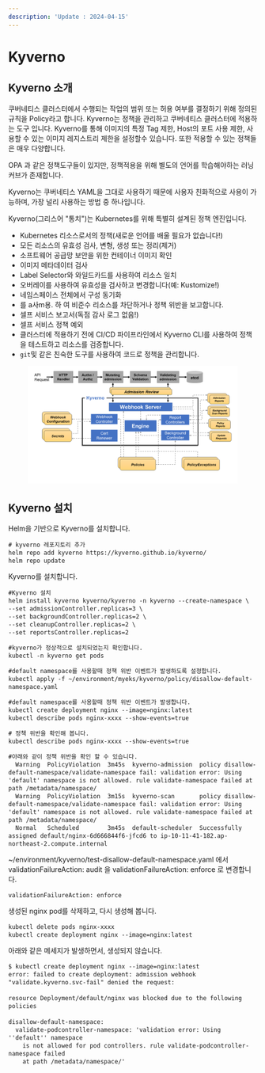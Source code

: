 ```yaml
---
description: 'Update : 2024-04-15'
---
```


# Kyverno

## Kyverno 소개



쿠버네티스 클러스터에서 수행되는 작업의 범위 또는 허용 여부를 결정하기 위해 정의된 규칙을 Policy라고 합니다. Kyverno는 정책을 관리하고 쿠버네티스 클러스터에 적용하는 도구 입니다. Kyverno를 통해 이미지의 특정 Tag 제한, Host의 포트 사용 제한, 사용할 수 있는 이미지 레지스트리 제한을 설정할수 있습니다. 또한 적용할 수 있는 정책들은 매우 다양합니다.

OPA 과 같은 정책도구들이 있지만, 정책적용을 위해 별도의 언어를 학습해야하는 러닝커브가 존재합니다.

Kyverno는 쿠버네티스 YAML을 그대로 사용하기 때문에 사용자 친화적으로 사용이 가능하며, 가장 널리 사용하는 방법 중 하나입니다.



Kyverno(그리스어 "통치")는 Kubernetes를 위해 특별히 설계된 정책 엔진입니다.

* Kubernetes 리소스로서의 정책(새로운 언어를 배울 필요가 없습니다!)
* 모든 리소스의 유효성 검사, 변형, 생성 또는 정리(제거)
* 소프트웨어 공급망 보안을 위한 컨테이너 이미지 확인
* 이미지 메타데이터 검사
* Label Selector와 와일드카드를 사용하여 리소스 일치
* 오버레이를 사용하여 유효성을 검사하고 변경합니다(예: Kustomize!)
* 네임스페이스 전체에서 구성 동기화
* 를  a사m용. 하 여 비준수 리소스를 차단하거나 정책 위반을 보고합니다.
* 셀프 서비스 보고서(독점 감사 로그 없음!)
* 셀프 서비스 정책 예외
* 클러스터에 적용하기 전에 CI/CD 파이프라인에서 Kyverno CLI를 사용하여 정책을 테스트하고 리소스를 검증합니다.
* `git`및 같은 친숙한 도구를 사용하여 코드로 정책을 관리합니다.



<figure><img src="../.gitbook/assets/image (500).png" alt=""><figcaption></figcaption></figure>

## Kyverno 설치

Helm을 기반으로 Kyverno를 설치합니다.&#x20;

```
# kyverno 레포지토리 추가
helm repo add kyverno https://kyverno.github.io/kyverno/
helm repo update

```

Kyverno를 설치합니다.

```
#Kyverno 설치
helm install kyverno kyverno/kyverno -n kyverno --create-namespace \
--set admissionController.replicas=3 \
--set backgroundController.replicas=2 \
--set cleanupController.replicas=2 \
--set reportsController.replicas=2

```



```
#kyverno가 정상적으로 설치되었는지 확인합니다.
kubectl -n kyverno get pods

```



```
#default namespace를 사용할때 정책 위반 이벤트가 발생하도록 설정합니다.
kubectl apply -f ~/environment/myeks/kyverno/policy/disallow-default-namespace.yaml

```



```
#default namespace를 사용할때 정책 위반 이벤트가 발생합니다.
kubectl create deployment nginx --image=nginx:latest
kubectl describe pods nginx-xxxx --show-events=true
```



```
# 정책 위반을 확인해 봅니다.
kubectl describe pods nginx-xxxx --show-events=true
```



```
#아래와 같이 정책 위반을 확인 할 수 있습니다.
  Warning  PolicyViolation  3m45s  kyverno-admission  policy disallow-default-namespace/validate-namespace fail: validation error: Using 'default' namespace is not allowed. rule validate-namespace failed at path /metadata/namespace/
  Warning  PolicyViolation  3m15s  kyverno-scan       policy disallow-default-namespace/validate-namespace fail: validation error: Using 'default' namespace is not allowed. rule validate-namespace failed at path /metadata/namespace/
  Normal   Scheduled        3m45s  default-scheduler  Successfully assigned default/nginx-6d666844f6-jfcd6 to ip-10-11-41-182.ap-northeast-2.compute.internal
```



\~/environment/kyverno/test-disallow-default-namespace.yaml 에서 validationFailureAction: audit 을 validationFailureAction: enforce 로 변경합니다.

```
validationFailureAction: enforce
```

생성된 nginx pod를 삭제하고, 다시 생성해 봅니다.

```
kubectl delete pods nginx-xxxx
kubectl create deployment nginx --image=nginx:latest
```

아래와 같은 메세지가 발생하면서, 생성되지 않습니다.

```
$ kubectl create deployment nginx --image=nginx:latest
error: failed to create deployment: admission webhook "validate.kyverno.svc-fail" denied the request: 

resource Deployment/default/nginx was blocked due to the following policies 

disallow-default-namespace:
  validate-podcontroller-namespace: 'validation error: Using ''default'' namespace
    is not allowed for pod controllers. rule validate-podcontroller-namespace failed
    at path /metadata/namespace/'
```


